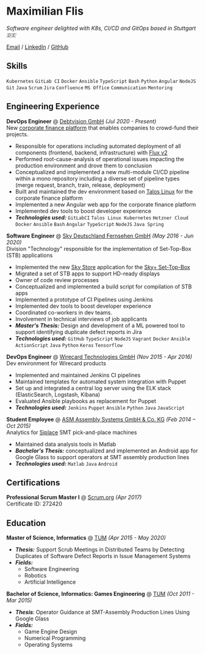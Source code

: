 # Maximilian Flis

_Software engineer delighted with K8s, CI/CD and GitOps based in Stuttgart 🇩🇪_

[Email](mailto:recruit-max@dahoam.cloud) / [LinkedIn](https://www.linkedin.com/in/maximilian-flis/) / [GitHub](https://github.com/mcflis)

## Skills

`Kubernetes` `GitLab CI` `Docker` `Ansible` `TypeScript` `Bash` `Python` `Angular` `NodeJS` `Git` `Java` `Scrum` `Jira` `Confluence` `MS Office` `Communication` `Mentoring`

## Engineering Experience

**DevOps Engineer** @ [Debtvision GmbH](https://www.debtvision.de/) _(Jul 2020 - Present)_ <br>
New [corporate finance platform](https://ufp.debtvision.de/) that enables companies to crowd-fund their projects.
  - Responsible for operations including automated deployment of all components (frontend, backend, infrastructure) with [Flux v2](https://fluxcd.io/flux/)
  - Performed root-cause-analysis of operational issues impacting the production environment and drove them to conclusion
  - Conceptualized and implemented a new multi-module CI/CD pipeline within a mono repository including a diverse set of pipeline types (merge request, branch, train, release, deployment)
  - Built and maintained the dev environment based on [Talos Linux](https://www.talos.dev/latest/) for the corporate finance platform
  - Implemented a new Angular web app for the corporate finance platform
  - Implemented dev tools to boost developer experience
  - **_Technologies used:_** `GitLabCI` `Talos Linux Kubernetes` `Hetzner Cloud` `Docker` `Ansible` `Bash` `Angular` `TypeScript` `NodeJS` `Java Spring`


**Software Engineer** @ [Sky Deutschland Fernsehen GmbH](https://sky.de/) _(May 2016 - Jun 2020)_ <br>
Division "Technology" responsible for the implementation of Set-Top-Box (STB) applications
  - Implemented the new [Sky Store](https://store.sky.de/) application for the [Sky+ Set-Top-Box](https://www.sky.de/bestellung/pakete-produkte/sky-plus-2551)
  - Migrated a set of STB apps to support HD-ready displays
  - Owner of code review processes
  - Conceptualized and implemented a build script for compilation of STB apps
  - Implemented a prototype of CI Pipelines using Jenkins
  - Implemented dev tools to boost developer experience
  - Coordinated co-workers in dev teams.
  - Involvement in technical interviews of job applicants
  - **_Master's Thesis:_** Design and development of a ML powered tool to support identifying duplicate defect reports in Jira 
  - **_Technologies used:_** `GitHub` `TypeScript` `NodeJS` `Vagrant` `Docker` `Ansible` `ActionScript` `Java` `Python` `Keras` `Tensorflow` 

**DevOps Engineer** @ [Wirecard Technologies GmbH](https://www.wirecard.com/) _(Nov 2015 - Apr 2016)_ <br>
Dev environment for Wirecard products
  - Implemented and maintained Jenkins CI pipelines
  - Maintained templates for automated system integration with Puppet
  - Set up and integrated a central log server using the ELK stack (ElasticSearch, Logstash, Kibana)
  - Evaluated Ansible playbooks as replacement for Puppet
  - **_Technologies used:_** `Jenkins` `Puppet` `Ansible` `Python` `Java` `JavaScript`

**Student Employee** @ [ASM Assembly Systems GmbH & Co. KG](https://smt.asmpt.com/) _(Feb 2014 – Oct 2015)_ <br>
Analytics for [Siplace](https://smt.asmpt.com/en/products/placement-solutions/) SMT pick-and-place machines
- Maintained data analysis tools in Matlab
- **_Bachelor's Thesis:_** conceptualized and implemented an Android app for Google Glass to support operators at SMT assembly production lines
- **_Technologies used:_** `Matlab` `Java` `Android`

## Certifications

**Professional Scrum Master I** @ [Scrum.org](https://www.scrum.org/user/272420) _(Apr 2017)_ <br>
Certificate ID: 272420

## Education

**Master of Science, Informatics** @ [TUM](https://www.tum.de/) _(Apr 2015 - May 2020)_ <br>
- **_Thesis:_** Support Scrub Meetings in Distributed Teams by Detecting Duplicates of Software Defect Reports in Issue Management Systems
- **_Fields:_**
  - Software Engineering
  - Robotics
  - Artificial Intelligence

**Bachelor of Science, Informatics: Games Engineering** @ [TUM](https://www.tum.de/) _(Oct 2011 - Mar 2015)_ <br>
- **_Thesis_**: Operator Guidance at SMT-Assembly Production Lines Using Google Glass
- **_Fields:_**
  - Game Engine Design
  - Numerical Programming
  - Operating Systems

